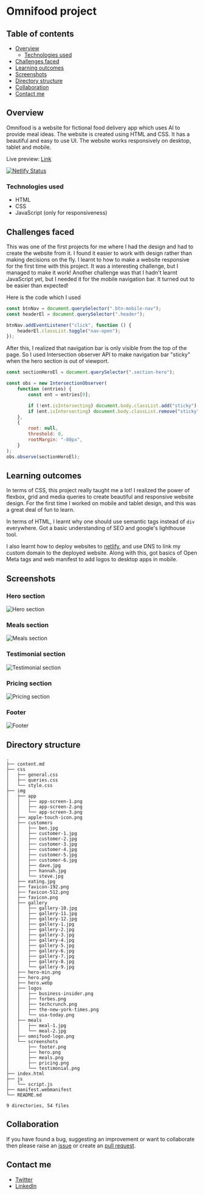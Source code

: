 # Omnifood project

## Table of contents

- [Overview](#overview)
  - [Technologies used](#technologies-used)
- [Challenges faced](#challenges-faced)
- [Learning outcomes](#learning-outcomes)
- [Screenshots](#screenshots)
- [Directory structure](#directory-structure)
- [Collaboration](#collaboration)
- [Contact me](#contact-me)

## Overview

Omnifood is a website for fictional food delivery app which uses AI to provide meal ideas. The website is created using HTML and CSS. It has a beautiful and easy to use UI. The website works responsively on desktop, tablet and mobile.

Live preview: [Link](https://omnifood.darshanvaishya.xyz)

[![Netlify Status](https://api.netlify.com/api/v1/badges/d964c6db-6ba5-476a-b581-67ef3bb2d2d6/deploy-status)](https://app.netlify.com/sites/naughty-poincare-2c7926/deploys)

### Technologies used

- HTML
- CSS
- JavaScript (only for responsiveness)

## Challenges faced

This was one of the first projects for me where I had the design and had to create the website from it. I found it easier to work with design rather than making decisions on the fly. I learnt to how to make a website responsive for the first time with this project. It was a interesting challenge, but I managed to make it work! Another challenge was that I hadn't learnt JavaScript yet, but I needed it for the mobile navigation bar. It turned out to be easier than expected!

Here is the code which I used

```js
const btnNav = document.querySelector(".btn-mobile-nav");
const headerEl = document.querySelector(".header");

btnNav.addEventListener("click", function () {
	headerEl.classList.toggle("nav-open");
});
```

After this, I realized that navigation bar is only visible from the top of the page. So I used Intersection observer API to make navigation bar "sticky" when the hero section is out of viewport.

```js
const sectionHeroEl = document.querySelector(".section-hero");

const obs = new IntersectionObserver(
	function (entries) {
		const ent = entries[0];

		if (!ent.isIntersecting) document.body.classList.add("sticky");
		if (ent.isIntersecting) document.body.classList.remove("sticky");
	},
	{
		root: null,
		threshold: 0,
		rootMargin: "-80px",
	}
);
obs.observe(sectionHeroEl);
```

## Learning outcomes

In terms of CSS, this project really taught me a lot! I realized the power of flexbox, grid and media queries to create beautiful and responsive website design. For the first time I worked on mobile and tablet design, and this was a great deal of fun to learn.

In terms of HTML, I learnt why one should use semantic tags instead of `div` everywhere. Got a basic understanding of SEO and google's lighthouse tool.

I also learnt how to deploy websites to [netlify](https://www.netlify.com/), and use DNS to link my custom domain to the deployed website. Along with this, got basics of Open Meta tags and web manifest to add logos to desktop apps in mobile.

## Screenshots

### Hero section

![Hero section](./img/screenshots/hero.png)

### Meals section

![Meals section](./img/screenshots/meals.png)

### Testimonial section

![Testimonial section](./img/screenshots/testimonial.png)

### Pricing section

![Pricing section](./img/screenshots/pricing.png)

### Footer

![Footer](./img/screenshots/footer.png)

## Directory structure

```
.
├── content.md
├── css
│   ├── general.css
│   ├── queries.css
│   └── style.css
├── img
│   ├── app
│   │   ├── app-screen-1.png
│   │   ├── app-screen-2.png
│   │   └── app-screen-3.png
│   ├── apple-touch-icon.png
│   ├── customers
│   │   ├── ben.jpg
│   │   ├── customer-1.jpg
│   │   ├── customer-2.jpg
│   │   ├── customer-3.jpg
│   │   ├── customer-4.jpg
│   │   ├── customer-5.jpg
│   │   ├── customer-6.jpg
│   │   ├── dave.jpg
│   │   ├── hannah.jpg
│   │   └── steve.jpg
│   ├── eating.jpg
│   ├── favicon-192.png
│   ├── favicon-512.png
│   ├── favicon.png
│   ├── gallery
│   │   ├── gallery-10.jpg
│   │   ├── gallery-11.jpg
│   │   ├── gallery-12.jpg
│   │   ├── gallery-1.jpg
│   │   ├── gallery-2.jpg
│   │   ├── gallery-3.jpg
│   │   ├── gallery-4.jpg
│   │   ├── gallery-5.jpg
│   │   ├── gallery-6.jpg
│   │   ├── gallery-7.jpg
│   │   ├── gallery-8.jpg
│   │   └── gallery-9.jpg
│   ├── hero-min.png
│   ├── hero.png
│   ├── hero.webp
│   ├── logos
│   │   ├── business-insider.png
│   │   ├── forbes.png
│   │   ├── techcrunch.png
│   │   ├── the-new-york-times.png
│   │   └── usa-today.png
│   ├── meals
│   │   ├── meal-1.jpg
│   │   └── meal-2.jpg
│   ├── omnifood-logo.png
│   └── screenshots
│       ├── footer.png
│       ├── hero.png
│       ├── meals.png
│       ├── pricing.png
│       └── testimonial.png
├── index.html
├── js
│   └── script.js
├── manifest.webmanifest
└── README.md

9 directories, 54 files
```

## Collaboration

If you have found a bug, suggesting an improvement or want to collaborate then please raise an [issue](https://github.com/DarshanVaishya/omnifood/issues) or create an [pull request](https://github.com/DarshanVaishya/omnifood/pulls).

## Contact me

- [Twitter](https://twitter.com/darshan_vaishya)
- [LinkedIn](https://www.linkedin.com/in/darshan-vaishya-ba99001a9/)
